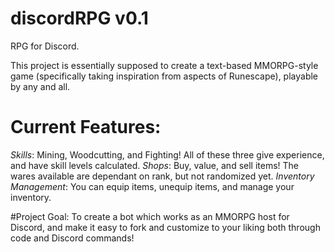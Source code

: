 # discordRPG v0.1
RPG for Discord.

This project is essentially supposed to create a text-based MMORPG-style game (specifically taking inspiration from aspects of Runescape), playable by any and all.

# Current Features:

*Skills*: Mining, Woodcutting, and Fighting! All of these three give experience, and have skill levels calculated.
*Shops*: Buy, value, and sell items! The wares available are dependant on rank, but not randomized yet.
*Inventory Management*: You can equip items, unequip items, and manage your inventory.

#Project Goal:
To create a bot which works as an MMORPG host for Discord, and make it easy to fork and customize to your liking both through code and Discord commands!
